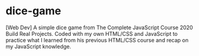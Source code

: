 # dice-game
[Web Dev] A simple dice game from The Complete JavaScript Course 2020 Build Real Projects. Coded with my own HTML/CSS and JavaScript to practice what I learned from his previous HTML/CSS course and recap on my JavaScript knowledge.
